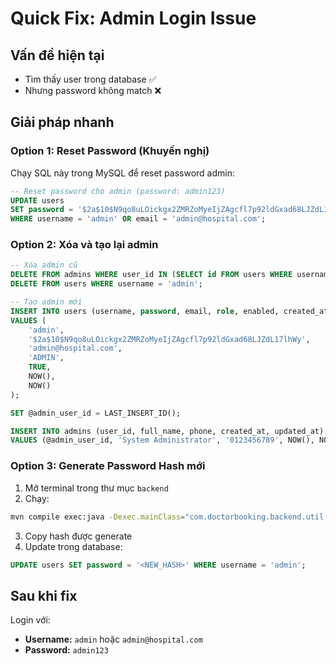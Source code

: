 # Quick Fix: Admin Login Issue

## Vấn đề hiện tại
- Tìm thấy user trong database ✅
- Nhưng password không match ❌

## Giải pháp nhanh

### Option 1: Reset Password (Khuyến nghị)

Chạy SQL này trong MySQL để reset password admin:

```sql
-- Reset password cho admin (password: admin123)
UPDATE users 
SET password = '$2a$10$N9qo8uLOickgx2ZMRZoMyeIjZAgcfl7p92ldGxad68LJZdL17lhWy'
WHERE username = 'admin' OR email = 'admin@hospital.com';
```

### Option 2: Xóa và tạo lại admin

```sql
-- Xóa admin cũ
DELETE FROM admins WHERE user_id IN (SELECT id FROM users WHERE username = 'admin');
DELETE FROM users WHERE username = 'admin';

-- Tạo admin mới
INSERT INTO users (username, password, email, role, enabled, created_at, updated_at)
VALUES (
    'admin',
    '$2a$10$N9qo8uLOickgx2ZMRZoMyeIjZAgcfl7p92ldGxad68LJZdL17lhWy',
    'admin@hospital.com',
    'ADMIN',
    TRUE,
    NOW(),
    NOW()
);

SET @admin_user_id = LAST_INSERT_ID();

INSERT INTO admins (user_id, full_name, phone, created_at, updated_at)
VALUES (@admin_user_id, 'System Administrator', '0123456789', NOW(), NOW());
```

### Option 3: Generate Password Hash mới

1. Mở terminal trong thư mục `backend`
2. Chạy:
```bash
mvn compile exec:java -Dexec.mainClass="com.doctorbooking.backend.util.PasswordHashGenerator" -Dexec.classpathScope=compile
```

3. Copy hash được generate
4. Update trong database:
```sql
UPDATE users SET password = '<NEW_HASH>' WHERE username = 'admin';
```

## Sau khi fix

Login với:
- **Username:** `admin` hoặc `admin@hospital.com`
- **Password:** `admin123`

